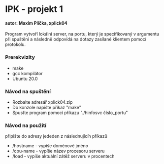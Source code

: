 # IPK - projekt 1
#### autor: Maxim Plička, xplick04
Program vytvoří lokální server, na portu, který je specifikovaný v argumentu při spuštění a následně odpovídá na dotazy
zasílané klientem pomocí protokolu.

### Prerekvizity

- make
- gcc kompilátor
- Ubuntu 20.0

### Návod na spuštění

- Rozbalte adresář xplick04.zip
- Do konzole napište příkaz "make"
- Spusťte program pomocí příkazu "./hinfosvc číslo_portu"

### Návod na použití
připište do adresy jededen z následnujícíh příkazů
- /hostname - vypíše doménové jméno
- /cpu-name - vypíše název procesoru serveru
- /load - vypíše aktuální zátěž serveru v procentech

